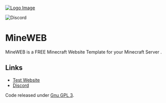 [![Logo Image](https://cdn.discordapp.com/attachments/936240550925963264/936623117038682132/79217.jpg)](https://pterodactyl.io)

<!-- ![GitHub Workflow Status](https://img.shields.io/github/workflow/status/pterodactyl/panel/tests?label=Tests&style=for-the-badge) --->
![Discord](https://img.shields.io/discord/936240550489751563?label=Discord&logo=Discord&logoColor=white&style=for-the-badge)
<!-- ![GitHub Releases](https://img.shields.io/github/downloads/pterodactyl/panel/latest/total?style=for-the-badge) --->
<!-- ![GitHub contributors](https://img.shields.io/github/contributors/pterodactyl/panel?style=for-the-badge) --->

# MineWEB
MineWEB is a FREE Minecraft Website Template for your Minecraft Server .



## Links
* [Test Website](https://mineweb.narrowmining.de/)
* [Discord](https://discord.gg/Fdz87T3nRB)



Code released under [Gnu GPL 3](./LICENSE.md).
